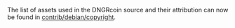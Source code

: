 The list of assets used in the DNGRcoin source and their attribution can now be found in [contrib/debian/copyright](../contrib/debian/copyright).
